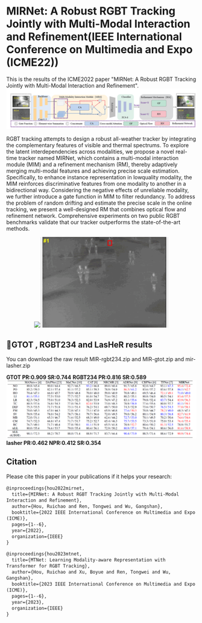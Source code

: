 # MIRNet: A Robust RGBT Tracking Jointly with Multi-Modal Interaction and Refinement(IEEE International Conference on Multimedia and Expo (ICME22))
This is the results of the ICME2022 paper "MIRNet: A Robust RGBT Tracking Jointly with Multi-Modal Interaction and Refinement".
![image](pipeline.png)

RGBT tracking attempts to design a robust all-weather tracker by integrating the complementary features of visible and thermal spectrums. To explore the latent interdependencies across modalities, we propose a novel real-time tracker named MIRNet, which contains a multi-modal interaction module (MIM) and a refinement mechanism (RM), thereby adaptively merging multi-modal features and achieving precise scale estimation. Specifically, to enhance instance representation in lowquality modality, the MIM reinforces discriminative features from one modality to another in a bidirectional way. Considering the negative effects of unreliable modality, we further introduce a gate function in MIM to filter redundancy. To address the problem of random drifting and estimate the precise scale in the online tracking, we present a well-designed RM that combines optical flow and refinement network. Comprehensive experiments on two public RGBT benchmarks validate that our tracker outperforms the state-of-the-art methods.
<div align="center">
   <img src="MIR-RGB.gif"  height=240><img src="MIR-T.gif" height=240>
</div>

## 🌟GTOT , RGBT234 and LasHeR results
You can download the raw result MIR-rgbt234.zip and MIR-gtot.zip and mir-lasher.zip

**GTOT PR:0.909 SR:0.744**
**RGBT234 PR:0.816 SR:0.589**
![image](result.png) 
**lasher PR:0.462 NPR:0.412 SR:0.354**
## Citation 
Please cite this paper in your publications if it helps your research:

```
@inproceedings{hou2022mirnet,
  title={MIRNet: A Robust RGBT Tracking Jointly with Multi-Modal Interaction and Refinement},
  author={Hou, Ruichao and Ren, Tongwei and Wu, Gangshan},
  booktitle={2022 IEEE International Conference on Multimedia and Expo (ICME)},
  pages={1--6},
  year={2022},
  organization={IEEE}
}
```

```
@inproceedings{hou2023mtnet,
  title={MTNet: Learning Modality-aware Representation with Transformer for RGBT Tracking},
  author={Hou, Ruichao and Xu, Boyue and Ren, Tongwei and Wu, Gangshan},
  booktitle={2023 IEEE International Conference on Multimedia and Expo (ICME)},
  pages={1--6},
  year={2023},
  organization={IEEE}
}
```

